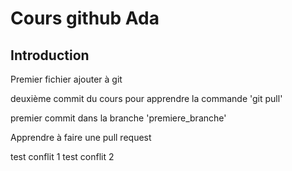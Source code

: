 # Cours github Ada

## Introduction

Premier fichier ajouter à git

deuxième commit du cours pour apprendre la commande 'git pull'

premier commit dans la branche 'premiere_branche'

Apprendre à faire une pull request

test conflit 1
test conflit 2
